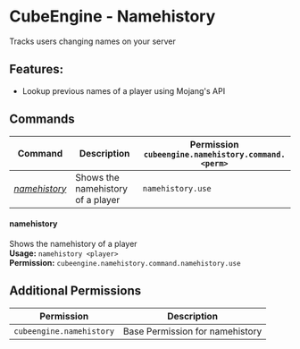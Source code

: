 # CubeEngine - Namehistory
Tracks users changing names on your server
## Features:
 - Lookup previous names of a player using Mojang's API
## Commands
| Command | Description | Permission<br>`cubeengine.namehistory.command.<perm>` |
| --- | --- | --- |
| [*namehistory*](#namehistory) | Shows the namehistory of a player | `namehistory.use` |
#### namehistory  
Shows the namehistory of a player  
**Usage:** `namehistory <player>`  
**Permission:** `cubeengine.namehistory.command.namehistory.use`  
  
## Additional Permissions

| Permission | Description |
| --- | --- |
| `cubeengine.namehistory` | Base Permission for namehistory |